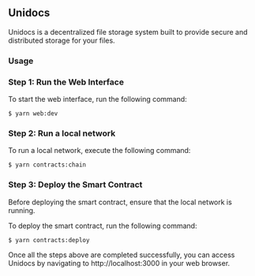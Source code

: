 ## Unidocs

Unidocs is a decentralized file storage system built to provide secure and distributed storage for your files.

### Usage

### Step 1: Run the Web Interface

To start the web interface, run the following command:

```
$ yarn web:dev
```

### Step 2: Run a local network

To run a local network, execute the following command:

```
$ yarn contracts:chain
```

### Step 3: Deploy the Smart Contract

Before deploying the smart contract, ensure that the local network is running.

To deploy the smart contract, run the following command:

```
$ yarn contracts:deploy
```

Once all the steps above are completed successfully, you can access Unidocs by navigating to http://localhost:3000 in your web browser.
